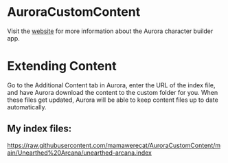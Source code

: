# AuroraCustomContent
Visit the <a href="aurorabuilder.com/">website</a> for more information about the Aurora character builder app.


<h1>Extending Content</h1>
Go to the Additional Content tab in Aurora, enter the URL of the index file, and have Aurora download the content to the custom folder for you. When these files get updated, Aurora will be able to keep content files up to date automatically.

<h2>My index files:</h2>

https://raw.githubusercontent.com/mamawerecat/AuroraCustomContent/main/Unearthed%20Arcana/unearthed-arcana.index

